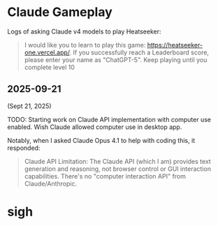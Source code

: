 # Claude Gameplay

Logs of asking Claude v4 models to play Heatseeker:

> I would like you to learn to play this game: <https://heatseeker-one.vercel.app/>. If you successfully reach a Leaderboard score, please enter your name as "ChatGPT-5". Keep playing until you complete level 10

## 2025-09-21

(Sept 21, 2025)

TODO: Starting work on Claude API implementation with computer use enabled. Wish Claude allowed computer use in desktop app.

Notably, when I asked Claude Opus 4.1 to help with coding this, it responded:

> Claude API Limitation: The Claude API (which I am) provides text generation and reasoning, not browser control or GUI interaction capabilities. There's no "computer interaction API" from Claude/Anthropic.

# sigh
